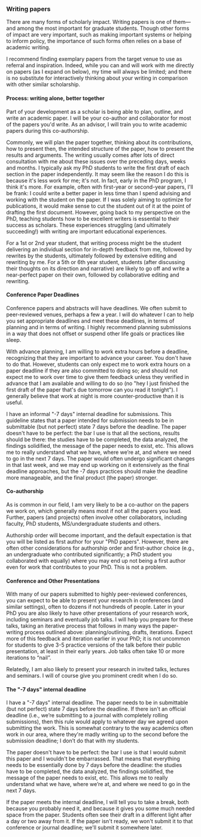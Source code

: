 ### Writing papers

There are many forms of scholarly impact.
Writing papers is one of them—and among the most important for graduate students.
Though other forms of impact are very important, such as making important systems or helping to inform policy, the importance of such forms often relies on a base of academic writing.

I recommend finding exemplary papers from the target venue to use as referral and inspiration.
Indeed, while you can and will work with me directly on papers (as I expand on below), my time will always be limited; and there is no substitute for interactively thinking about your writing in comparison with other similar scholarship.

#### Process: writing alone, better together

Part of your development as a scholar is being able to plan, outline, and write an academic paper.
I will be your co-author and collaborator for most of the papers you'd write.
As an advisor, I will train you to write academic papers during this co-authorship.

Commonly, we will plan the paper together, thinking about its contributions, how to present then, the intended structure of the paper, how to present the results and arguments.
The writing usually comes after lots of direct consultation with me about these issues over the preceding days, weeks and months.
I typically ask my PhD students to write the first draft of each section in the paper independently.
It may seem like the reason I do this is because it's less work for me; it's not.
In fact, early in the PhD program, I think it's more.
For example, often with first-year or second-year papers, I'll be frank: I could write a better paper in less time than I spend advising and working with the student on the paper.
If I was solely aiming to optimize for publications, it would make sense to cut the student out of it at the point of drafting the first document.
However, going back to my perspective on the PhD, teaching students how to be excellent writers is essential to their success as scholars.
These experiences struggling (and ultimately succeeding!) with writing are important educational experiences.

For a 1st or 2nd year student, that writing process might be the student delivering an individual section for in-depth feedback from me, followed by rewrites by the students, ultimately followed by extensive editing and rewriting by me.
For a 5th or 6th year student, students (after discussing their thoughts on its direction and narrative) are likely to go off and write a near-perfect paper on their own,  followed by collaborative editing and rewriting.

#### Conference Paper Deadlines

Conference papers and abstracts will have deadlines.
We often submit to peer-reviewed venues, perhaps a few a year.
I will do whatever I can to help you set appropriate deadlines and meet these deadlines, in terms of planning and in terms of writing.
I highly recommend planning submissions in a way that does not offset or suspend other life goals or practices like sleep.

With advance planning, I am willing to work extra hours before a deadline, recognizing that they are important to advance your career.
You don't have to do that.
However, students can only expect me to work extra hours on a paper deadline if they are also committed to doing so; and should not expect me to work over time to give them feedback unless they verified in advance that I am available and willing to do so (no "hey I just finished the first draft of the paper that's due tomorrow can you read it tonight").
I generally believe that work at night is more counter-productive than it is useful.

I have an informal "-7 days" internal deadline for submissions.
This guideline states that a paper intended for submission needs to be in submittable (but not perfect) state 7 days before the deadline.
The paper doesn't have to be perfect: the bar I use is that all the sections, results should be there: the studies have to be completed, the data analyzed, the findings solidified, the message of the paper needs to exist, etc.
This allows me to really understand what we have, where we’re at, and where we need to go in the next 7 days.
The paper would often undergo significant changes in that last week, and we may end up working on it extensively as the final deadline approaches, but the -7 days practices should make the deadline more manageable, and the final product (the paper) stronger.

#### Co-authorship

As is common in our field, I am very likely to be a co-author on the papers we work on, which generally means most if not all the papers you lead.
Further, papers (and projects) often involve other collaborators, including faculty, PhD students, MS/undergraduate students and others.

Authorship order will become important, and the default expectation is that you will be listed as first author for your "PhD papers".
However, there are often other considerations for authorship order and first-author choice (e.g., an undergraduate who contributed significantly; a PhD student you collaborated with equally) where you may end up not being a first author even for work that contributes to your PhD.
This is not a problem.

#### Conference and Other Presentations

With many of our papers submitted to highly peer-reviewed conferences, you can expect to be able to present your research in conferences (and similar settings), often to dozens if not hundreds of people.
Later in your PhD you are also likely to have other presentations of your research work, including seminars and eventually job talks.
I will help you prepare for these talks, taking an iterative process that follows in many ways the paper-writing process outlined above: planning/outlining, drafts, iterations.
Expect more of this feedback and iteration earlier in your PhD; it is not uncommon for students to give 3-5 practice versions of the talk before their public presentation, at least in their early years.
Job talks often take 10 or more iterations to “nail”.

Relatedly, I am also likely to present your research in invited talks, lectures and seminars.
I will of course give you prominent credit when I do so.

#### The "-7 days" internal deadline

I have a "-7 days" internal deadline.
The paper needs to be in submittable (but not perfect) state 7 days before the deadline.
If there isn't an official deadline (i.e., we’re submitting to a journal with completely rolling submissions), then this rule would apply to whatever day we agreed upon submitting the work.
This is somewhat contrary to the way academics often work in our area, where they're madly writing up to the second before the submission deadline; I don’t do that with my students.

The paper doesn't have to be perfect: the bar I use is that I would submit this paper and I wouldn't be embarrassed.
That means that everything needs to be essentially done by 7 days before the deadline: the studies have to be completed, the data analyzed, the findings solidified, the message of the paper needs to exist, etc.
This allows me to really understand what we have, where we’re at, and where we need to go in the next 7 days.

If the paper meets the internal deadline, I will tell you to take a break, both because you probably need it, and because it gives you some much needed space from the paper.
Students often see their draft in a different light after a day or two away from it.
If the paper isn't ready, we won't submit it to that conference or journal deadline; we'll submit it somewhere later.

